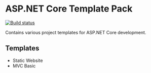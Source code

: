 # ASP.NET Core Template Pack

[![Build status](https://ci.appveyor.com/api/projects/status/2txy5hi1ac7jima6?svg=true)](https://ci.appveyor.com/project/madskristensen/aspnetcoretemplatepack)

Contains various project templates for ASP.NET Core development.

## Templates

- Static Website
- MVC Basic